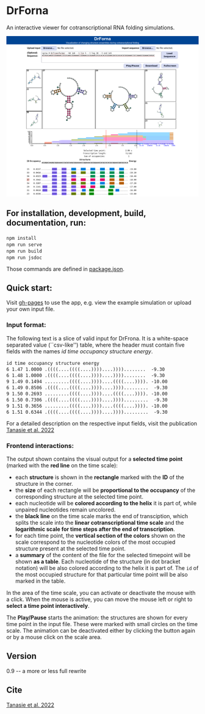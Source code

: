 # DrForna
An interactive viewer for cotranscriptional RNA folding simulations.

<img src="/doc/Screenshot.png"> 

## For installation, development, build, documentation, run:

  `npm install`  
  `npm run serve`  
  `npm run build`  
  `npm run jsdoc`  

Those commands are defined in [package.json](package.json).

## Quick start:
Visit [gh-pages](https://bad-ants-fleet.github.io/drforna/) to use the app,
e.g. view the example simulation or upload your own input file.

### Input format:
The following text is a slice of valid input for DrFrona. It is a white-space
separated value (``csv-like'') table, where the header must contain five fields
with the names *id time occupancy structure energy*. 

```
id time occupancy structure energy
6 1.47 1.0000 .((((....((((....))))....))))........  -9.30
6 1.48 1.0000 .((((....((((....))))....))))........  -9.30
9 1.49 0.1494 .........((((....))))....((((....)))). -10.00
6 1.49 0.8506 .((((....((((....))))....)))).........  -9.30
9 1.50 0.2693 .........((((....))))....((((....)))). -10.00
6 1.50 0.7306 .((((....((((....))))....)))).........  -9.30
9 1.51 0.3656 .........((((....))))....((((....)))). -10.00
6 1.51 0.6344 .((((....((((....))))....)))).........  -9.30
```

For a detailed description on the respective input fields, visit the 
publication [Tanasie et al. 2022](https://bioarxiv.com)

### Frontend interactions:

The output shown contains the visual output for a **selected time point** (marked with the **red line** on the time scale): 
- each **structure** is shown in the **rectangle** marked with the **ID** of the structure in the corner.
- the **size** of each rectangle will be **proportional to the occupancy** of the corresponding structure at the selected time point.
- each nucleotide will be **colored according to the helix** it is part of, while unpaired nucleotides remain uncolored.
- the **black line** on the time scale marks the end of transciption, which splits the scale into the **linear cotranscriptional time scale** and the **logarithmic scale for time steps after the end of transcription**.
- for each time point, the **vertical section of the colors** shown on the scale correspond to the nucleotide colors of the most occupied structure present at the selected time point.
- a **summary** of the content of the file for the selected timepoint will be shown **as a table**. Each nucleotide of the structure (in dot bracket notation) will be also colored according to the helix it is part of. The `id` of the most occupied structure for that particular time point will be also marked in the table.

In the area of the time scale, you can activate or deactivate the mouse with a
click. When the mouse is active, you can move the mouse left or right to
**select a time point interactively**.

The **Play/Pause** starts the animation: the structures are shown for every
time point in the input file. These were marked with small circles on the time
scale.  The animation can be deactivated either by clicking the button again or
by a mouse click on the scale area.

## Version
0.9 -- a more or less full rewrite

## Cite
[Tanasie et al. 2022](https://bioarxiv.com)
